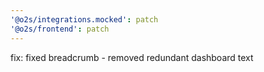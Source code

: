 ```yaml
---
'@o2s/integrations.mocked': patch
'@o2s/frontend': patch
---
```


fix: fixed breadcrumb - removed redundant dashboard text
